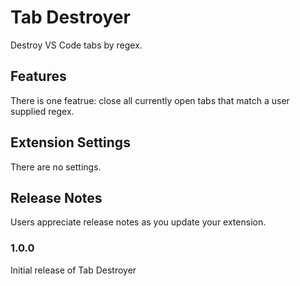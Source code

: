 # Tab Destroyer

Destroy VS Code tabs by regex.

## Features

There is one featrue: close all currently open tabs that match a user supplied regex.

## Extension Settings

There are no settings.

## Release Notes

Users appreciate release notes as you update your extension.

### 1.0.0

Initial release of Tab Destroyer
